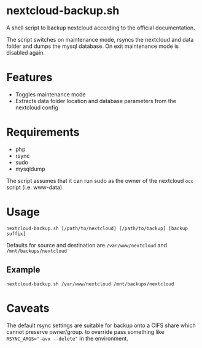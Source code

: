 # nextcloud-backup.sh
A shell script to backup nextcloud according to the official documentation.

The script switches on maintenance mode, rsyncs the nextcloud and data folder and dumps the mysql database.
On exit maintenance mode is disabled again.

# Features
 - Toggles maintenance mode
 - Extracts data folder location and database parameters from the nextcloud config

# Requirements
 - php
 - rsync
 - sudo
 - mysqldump

The script assumes that it can run sudo as the owner of the nextcloud `occ` script (i.e. www-data)

# Usage
`nextcloud-backup.sh [/path/to/nextcloud] [/path/to/backup] [backup suffix]`

Defaults for source and destination are `/var/www/nextcloud` and `/mnt/backups/nextcloud`

## Example
`nextcloud-backup.sh /var/www/nextcloud /mnt/backups/nextcloud`

# Caveats
The default rsync settings are suitable for backup onto a CIFS share which cannot preserve owner/group.
to override pass something like `RSYNC_ARGS="-avx --delete"` in the environment.
